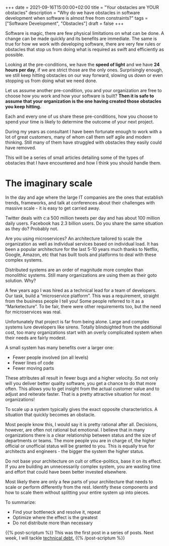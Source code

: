 +++
date = 2021-09-16T15:00:00+02:00
title = "Your obstacles are YOUR obstacles"
description = "Why do we have obstacles in software development when software is almost free from constraints?"
tags = ["Software Development", "Obstacles"]
draft = false
+++

Software is magic, there are few physical limitations on what can be done. A change can be made quickly and its benefits are immediate. The same is true for how we work with developing software, there are very few rules or obstacles that stop us from doing what is required as swift and efficiently as possible.

Looking at the pre-conditions, we have the **speed of light** and we have **24 hours per day**, if we are strict those are the only ones. Surprisingly enough, we still keep hitting obstacles on our way forward, slowing us down or even stopping us from doing what we need done. 

Let us assume another pre-condition, you and your organization are free to choose how you work and how your software is built? **Then it is safe to assume that your organization is the one having created those obstacles you keep hitting.**

Each and every one of us share these pre-conditions, how you choose to spend your time is likely to determine the outcome of your next project.

During my years as consultant I have been fortunate enough to work with a lot of great customers, many of whom call them self agile and modern thinking. Still many of them have struggled with obstacles they easily could have removed. 

This will be a series of small articles detailing some of the types of obstacles that I have encountered and how I think you should handle them.

# The imaginary scale

In the day and age where the large IT companies are the ones that establish trends, frameworks, and talk at conferences about their challenges with massive scale - it is easy to get carried away.

Twitter deals with c:a 500 million tweets per day and has about 100 million daily users. Facebook has 2.3 billion users. Do you share the same situation as they do? Probably not.

Are you using microservices? An architecture tailored to scale the organization as well as individual services based on individual load. It has been a popular architecture for the last 5-10 years much thanks to Netflix, Google, Amazon, etc that has built tools and platforms to deal with these complex systems.

Distributed systems are an order of magnitude more complex than monolithic systems. Still many organizations are using them as their goto solution. Why? 

A few years ago I was hired as a technical lead for a team of developers. Our task, build a “microservice platform”. This was a requirement, straight from the business people I tell you! Some people referred to it as a “Marketecture”. To be fair, there were other requirements too, but the need for microservices was real.

Unfortunately that project is far from being alone. Large and complex systems lure developers like sirens. Totally blindsighted from the additional cost, too many organizations start with an overly complicated system when their needs are fairly modest.

A small system has many benefits over a larger one:
- Fewer people involved (on all levels)
- Fewer lines of code
- Fewer moving parts

These attributes all result in fewer bugs and a higher velocity. So not only will you deliver better quality software, you get a chance to do that more often. This allows you to get insight from the actual customer value and to adjust and reiterate faster. That is a pretty attractive situation for most organizations!

To scale up a system typically gives the exact opposite characteristics. A situation that quickly becomes an obstacle.

Most people know this, I would say it is pretty rational after all. Decisions, however, are often not rational but emotional. I believe that in many organizations there is a clear relationship between status and the size of departments or teams. The more people you are in charge of, the higher official or unofficial status will be granted to you. This is equally true for architects and engineers - the bigger the system the higher status.

Do not base your architecture on cult or office-politics, base it on its effect. If you are building an unnecessarily complex system, you are wasting time and effort that could have been better invested elsewhere. 

Most likely there are only a few parts of your architecture that needs to scale or perform differently from the rest. Identify these components and how to scale them without splitting your entire system up into pieces.

To summarize:

- Find your bottleneck and resolve it, repeat
- Optimize where the effect is the greatest
- Do not distribute more than necessary

{{% post-scriptum %}}
This was the first post in a series of posts. Next week, I will tackle [technical debt.](/article/technical-debt/)
{{% /post-scriptum %}}